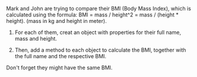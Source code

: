 Mark and John are trying to compare their BMI (Body Mass Index),
which is calculated using the formula:
BMI = mass / height^2 = mass / (height * height).
(mass in kg and height in meter).

1) For each of them, creat an object with properties for their
full name, mass and height.

02) Then, add a method to each object to calculate the BMI, 
together with the full name and the respective BMI. 

Don't forget they might have the same BMI.
